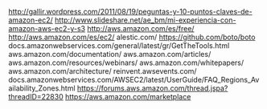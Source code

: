 http://gallir.wordpress.com/2011/08/19/peguntas-y-10-puntos-claves-de-amazon-ec2/
http://www.slideshare.net/ae_bm/mi-experiencia-con-amazon-aws-ec2-y-s3
http://aws.amazon.com/es/free/
http://aws.amazon.com/es/ec2/
alestic.com/ 
https://github.com/boto/boto
docs.amazonwebservices.com/general/latest/gr/GetTheTools.html
aws.amazon.com/documentation/
aws.amazon.com/articles/
aws.amazon.com/resources/webinars/
aws.amazon.com/whitepapers/
aws.amazon.com/architecture/
reinvent.awsevents.com/
docs.amazonwebservices.com/AWSEC2/latest/UserGuide/FAQ_Regions_Availability_Zones.html
https://forums.aws.amazon.com/thread.jspa?threadID=22830
https://aws.amazon.com/marketplace
